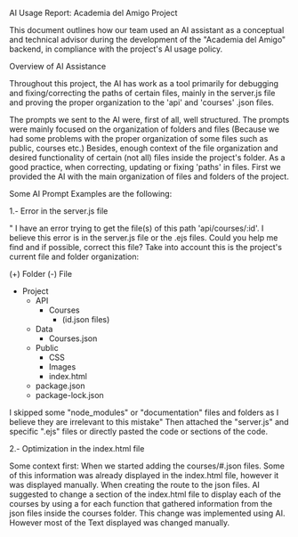 AI Usage Report: Academia del Amigo Project

This document outlines how our team used an AI assistant as a conceptual and technical advisor during the development of the "Academia del Amigo" backend, in compliance with the project's AI usage policy.

Overview of AI Assistance
 
Throughout this project, the AI has work as a tool primarily for debugging and fixing/correcting the paths of certain files, mainly in the server.js file and proving the proper organization to the 'api' and 'courses' .json files. 

The prompts we sent to the AI were, first of all, well structured. The prompts were mainly focused on the organization of folders and files (Because we had some problems with the proper organization of some files such as public, courses etc.) Besides, enough context of the file organization and desired functionality of certain (not all) files inside the project's folder.
As a good practice, when correcting, updating or fixing 'paths' in files. First we provided the AI with the main organization of files and folders of the project.

Some AI Prompt Examples are the following:



1.- Error in the server.js file

" I have an error trying to get the file(s) of this path 'api/courses/:id'. I believe this error is in the server.js file or the .ejs files. Could you help me find and if possible, correct this file? Take into account this is the project's current file and folder organization:

(+) Folder
(-) File

+ Project
	+ API
		+ Courses
			- (id.json files)
	+ Data
		- Courses.json
	+ Public
		+ CSS
		+ Images
		- index.html
	- package.json
	- package-lock.json

I skipped some "node_modules" or "documentation" files and folders as I believe they are irrelevant to this mistake"
Then attached the "server.js" and specific ".ejs" files or directly pasted the code or sections of the code.


2.- Optimization in the index.html file

Some context first:
When we started adding the courses/#.json files. Some of this information was already displayed in the index.html file, however it was displayed manually. When creating the route to the json files. AI suggested to change a section of the index.html file to display each of the courses by using a for each function that gathered information from the json files inside the courses folder. This change was implemented using AI. However most of the Text displayed was changed manually.